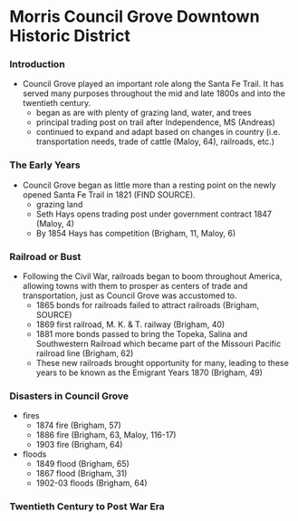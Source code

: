 # Morris Council Grove Downtown Historic District

### Introduction
* Council Grove played an important role along the Santa Fe Trail. It has served many purposes throughout the mid and late 1800s and into the twentieth century.
  * began as are with plenty of grazing land, water, and trees
  * principal trading post on trail after Independence, MS (Andreas)
  * continued to expand and adapt based on changes in country (i.e. transportation needs, trade of cattle (Maloy, 64), railroads, etc.)

### The Early Years
  * Council Grove began as little more than a resting point on the newly opened Santa Fe Trail in 1821 (FIND SOURCE).
    * grazing land
    * Seth Hays opens trading post under government contract 1847 (Maloy, 4)
    * By 1854 Hays has competition (Brigham, 11, Maloy, 6)

### Railroad or Bust
  * Following the Civil War, railroads began to boom throughout America, allowing towns with them to prosper as centers of trade and transportation, just as Council Grove was accustomed to.
    * 1865 bonds for railroads failed to attract railroads (Brigham, SOURCE)
    * 1869 first railroad, M. K. & T. railway (Brigham, 40)
    * 1881 more bonds passed to bring the Topeka, Salina and Southwestern Railroad which became part of the Missouri Pacific railroad line (Brigham, 62)
    * These new railroads brought opportunity for many, leading to these years to be known as the Emigrant Years 1870 (Brigham, 49)

### Disasters in Council Grove
  * fires
    * 1874 fire (Brigham, 57)
    * 1886 fire (Brigham, 63, Maloy, 116-17)
    * 1903 fire (Brigham, 64)
  * floods
    * 1849 flood (Brigham, 65)
    * 1867 flood (Brigham, 31)
    * 1902-03 floods (Brigham, 64)

### Twentieth Century to Post War Era
